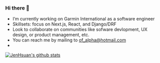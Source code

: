 ### Hi there 👋

- I’m currently working on Garmin International as a software engineer
- Skillsets: focus on Next.js, React, and Django/DRF
- Look to collaborate on communities like sofware devlopment, UX design, or product management, etc.
- You can reach me by mailing to of_alpha@hotmail.com
- 
[![JenHsuan's github stats](https://github-readme-stats.vercel.app/api?username=JenHsuan)](https://github.com/anuraghazra/github-readme-stats)
